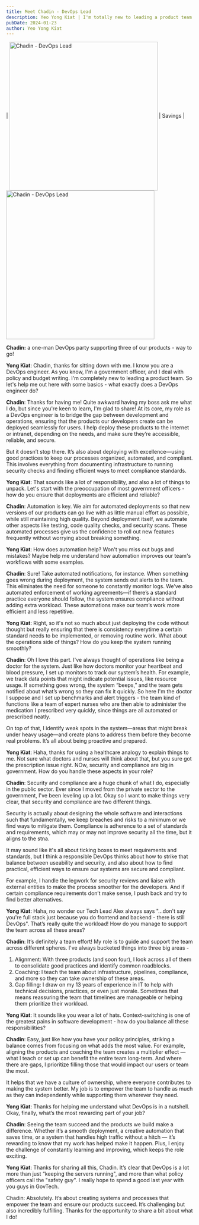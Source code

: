 ```yaml
---
title: Meet Chadin - DevOps Lead
description: Yeo Yong Kiat | I'm totally new to leading a product team. Come join me in finding out what a DevOps engineer does, from none other than Chadin, our resident (and one-and-only) DevOps Lead!
pubDate: 2024-01-23
author: Yeo Yong Kiat
---
```


| <img src="https://rogueteacher.me/images/transformgovsg/chadin-profile.webp" alt="Chadin - DevOps Lead" width="400px" align="center">    | Savings |
<img src="https://rogueteacher.me/images/transformgovsg/chadin-profile.webp" alt="Chadin - DevOps Lead" width="400px" align="center">
<figcaption><strong>Chadin:</strong> a one-man DevOps party supporting three of our products - way to go!</figcaption>

**Yong Kiat**: Chadin, thanks for sitting down with me. I know you are a DevOps engineer. As you know, I'm a government officer, and I deal with policy and budget writing. I'm completely new to leading a product team. So let's help me out here with some basics - what exactly does a DevOps engineer do?

**Chadin**: Thanks for having me! Quite awkward having my boss ask me what I do, but since you're keen to learn, I'm glad to share! At its core, my role as a DevOps engineer is to bridge the gap between development and operations, ensuring that the products our developers create can be deployed seamlessly for users. I help deploy these products to the internet or intranet, depending on the needs, and make sure they’re accessible, reliable, and secure.

But it doesn’t stop there. It’s also about deploying with excellence—using good practices to keep our processes organized, automated, and compliant. This involves everything from documenting infrastructure to running security checks and finding efficient ways to meet compliance standards.

**Yong Kiat**: That sounds like a lot of responsibility, and also a lot of things to unpack. Let's start with the preoccupation of most government officers - how do you ensure that deployments are efficient and reliable?

**Chadin**: Automation is key. We aim for automated deployments so that new versions of our products can go live with as little manual effort as possible, while still maintaining high quality. Beyond deployment itself, we automate other aspects like testing, code quality checks, and security scans. These automated processes give us the confidence to roll out new features frequently without worrying about breaking something.

**Yong Kiat**: How does automation help? Won't you miss out bugs and mistakes? Maybe help me understand how automation improves our team's workflows with some examples.

**Chadin**: Sure! Take automated notifications, for instance. When something goes wrong during deployment, the system sends out alerts to the team. This eliminates the need for someone to constantly monitor logs. We’ve also automated enforcement of working agreements—if there’s a standard practice everyone should follow, the system ensures compliance without adding extra workload. These automations make our team’s work more efficient and less repetitive.

**Yong Kiat**: Right, so it's not so much about just deploying the code without thought but really ensuring that there is consistency everytime a certain standard needs to be implemented, or removing routine work. What about the operations side of things? How do you keep the system running smoothly?

**Chadin**: Oh I love this part. I've always thought of operations like being a doctor for the system. Just like how doctors monitor your heartbeat and blood pressure, I set up monitors to track our system’s health. For example, we track data points that might indicate potential issues, like resource usage. If something goes wrong, the system “beeps,” and the team gets notified about what’s wrong so they can fix it quickly. So here I'm the doctor I suppose and I set up benchmarks and alert triggers - the team kind of functions like a team of expert nurses who are then able to administer the medication I prescribed very quickly, since things are all automated or prescribed neatly.

On top of that, I identify weak spots in the system—areas that might break under heavy usage—and create plans to address them before they become real problems. It’s all about being proactive and prepared.

**Yong Kiat**: Haha, thanks for using a healthcare analogy to explain things to me. Not sure what doctors and nurses will think about that, but you sure got the prescription issue right. NOw, security and compliance are big in government. How do you handle these aspects in your role?

**Chadin**: Security and compliance are a huge chunk of what I do, especially in the public sector. Ever since I moved from the private sector to the government, I've been leveling up a lot. Okay so I want to make things very clear, that security and compliance are two different things.

Security is actually about designing the whole software and interactions such that fundamentally, we keep breaches and risks to a minimum or we find ways to mitigate them. Compliance is adherence to a set of standards and requirements, which may or may not improve security all the time, but it aligns to the stna.

It may sound like it's all about ticking boxes to meet requirements and standards, but I think a responsible DevOps thinks about how to strike that balance between useability and security, and also about how to find practical, efficient ways to ensure our systems are secure and compliant. 

For example, I handle the legwork for security reviews and liaise with external entities to make the process smoother for the developers. And if certain compliance requirements don’t make sense, I push back and try to find better alternatives.

**Yong Kiat**: Haha, no wonder our Tech Lead Alex always says "...don't say you're full stack just because you do frontend and backend - there is still DevOps". That’s really quite the workload! How do you manage to support the team across all these areas?

**Chadin**: It’s definitely a team effort! My role is to guide and support the team across different spheres. I've always bucketed things into three big areas -

1. Alignment: With three products (and soon four), I look across all of them to consolidate good practices and identify common roadblocks.
2. Coaching: I teach the team about infrastructure, pipelines, compliance, and more so they can take ownership of these areas.
3. Gap filling: I draw on my 13 years of experience in IT to help with technical decisions, practices, or even just morale. Sometimes that means reassuring the team that timelines are manageable or helping them prioritize their workload.

**Yong Kiat**: It sounds like you wear a lot of hats. Context-switching is one of the greatest pains in software development - how do you balance all these responsibilities?

**Chadin**: Easy, just like how you have your policy principles, striking a balance comes from focusing on what adds the most value. For example, aligning the products and coaching the team creates a multiplier effect — what I teach or set up can benefit the entire team long-term. And where there are gaps, I prioritize filling those that would impact our users or team the most.

It helps that we have a culture of ownership, where everyone contributes to making the system better. My job is to empower the team to handle as much as they can independently while supporting them wherever they need.

**Yong Kiat**: Thanks for helping me understand what DevOps is in a nutshell. Okay, finally, what’s the most rewarding part of your job?

**Chadin**: Seeing the team succeed and the products we build make a difference. Whether it’s a smooth deployment, a creative automation that saves time, or a system that handles high traffic without a hitch — it’s rewarding to know that my work has helped make it happen. Plus, I enjoy the challenge of constantly learning and improving, which keeps the role exciting.

**Yong Kiat**: Thanks for sharing all this, Chadin. It’s clear that DevOps is a lot more than just “keeping the servers running", and more than what policy officers call the "safety guy". I really hope to spend a good last year with you guys in GovTech.

Chadin: Absolutely. It’s about creating systems and processes that empower the team and ensure our products succeed. It’s challenging but also incredibly fulfilling. Thanks for the opportunity to share a bit about what I do!
